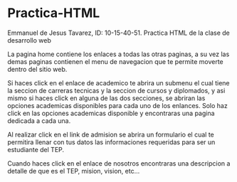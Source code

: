 # Practica-HTML
Emmanuel de Jesus Tavarez, ID: 10-15-40-51.
Practica HTML de la clase de desarrollo web 

La pagina home contiene los enlaces a todas las otras paginas, a su vez las demas paginas contienen el menu de navegacion que te permite moverte dentro del sitio web.

Si haces click en el enlace de academico te abrira un submenu el cual tiene la seccion de carreras tecnicas y la seccion de cursos y diplomados, y asi mismo si haces click en alguna de las dos secciones, se abriran las opciones academicas disponibles para cada uno de los enlances. Solo haz click en las opciones academicas disponible y encontraras una pagina dedicada a cada una.

Al realizar click en el link de admision se abrira un formulario el cual te permitira llenar con tus datos las informaciones requeridas para ser un estudiante del TEP.

Cuando haces click en el enlace de nosotros encontraras una descripcion a detalle de que es el TEP, mision, vision, etc... 
